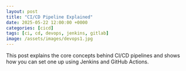 ```yaml
---
layout: post
title: "CI/CD Pipeline Explained"
date: 2025-05-22 12:00:00 +0000
categories: [cicd]
tags: [ci, cd, devops, jenkins, gitlab]
image: /assets/images/devops1.jpg
---
```


This post explains the core concepts behind CI/CD pipelines and shows how you can set one up using Jenkins and GitHub Actions.
